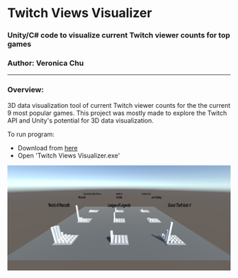# Twitch Views Visualizer
### Unity/C# code to visualize current Twitch viewer counts for top games

### Author: Veronica Chu
----

### Overview:

3D data visualization tool of current Twitch viewer counts for the the current 9 most popular games. This project was mostly made to explore the Twitch API and Unity's potential for 3D data visualization.

To run program:
- Download from [here](https://drive.google.com/file/d/15Bw4gjF8yqGK1P-T08LKOj1OsJ5I8JSt/view?usp=sharing)
- Open 'Twitch Views Visualizer.exe'

![Screenshot](https://github.com/veronicachu/Twitch-Views-Visualizer/blob/master/Screenshots/Build_0.png)
